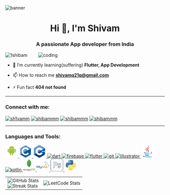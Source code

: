 ![banner](https://github.com/user-attachments/assets/860b529f-d176-4dfa-947a-3b508d45bbc5)
<h1 align="center">Hi 👋, I'm Shivam</h1>
<h3 align="center">A passionate App developer from India</h3>

<img align="right" alt="coding" width="400" src="https://imgs.search.brave.com/51eg5NNe8mX9g5nsUPSvojatQuBe85deckmpEclGwnU/rs:fit:860:0:0:0/g:ce/aHR0cHM6Ly9tZWRp/YTQuZ2lwaHkuY29t/L21lZGlhLzExa0V1/SFNRQVhYaUdRLzIw/MC5naWY_Y2lkPTc5/MGI3NjExOHpoc2V5/MzN5d3J3Zml1YzZ6/N294azZveXA3dzMx/bTBycmR6c2t2OCZl/cD12MV9naWZzX3Nl/YXJjaCZyaWQ9MjAw/LmdpZiZjdD1n.gif">

<p align="left"> <img src="https://komarev.com/ghpvc/?username=1shibam&label=Profile%20views&color=0e75b6&style=flat" alt="1shibam" /> </p>

- 🌱 I’m currently learning(suffering) **Flutter, App Development**

- 📫 How to reach me **shivamq21q@gmail.com**

- ⚡ Fun fact **404 not found**

---

<h3 align="left">Connect with me:</h3>
<p align="left">
<a href="https://linkedin.com/in/sh1vamm" target="blank"><img align="center" src="https://raw.githubusercontent.com/rahuldkjain/github-profile-readme-generator/master/src/images/icons/Social/linked-in-alt.svg" alt="sh1vamm" height="30" width="40" /></a>
<a href="https://www.leetcode.com/shibammm" target="blank"><img align="center" src="https://raw.githubusercontent.com/rahuldkjain/github-profile-readme-generator/master/src/images/icons/Social/leet-code.svg" alt="shibammm" height="30" width="40" /></a>
<a href="https://www.instagram.com/error.shibam/" target="blank"><img align="center" src="https://raw.githubusercontent.com/rahuldkjain/github-profile-readme-generator/master/src/images/icons/Social/instagram.svg" alt="shibammm" height="30" width="40" /></a>
<a href="https://x.com/shivam_error" target="blank"><img align="center" src="https://raw.githubusercontent.com/rahuldkjain/github-profile-readme-generator/master/src/images/icons/Social/twitter.svg" alt="shibammm" height="30" width="40" /></a>
</p>

---

<h3 align="left">Languages and Tools:</h3>
<p align="left"> 
<a href="https://developer.android.com" target="_blank" rel="noreferrer"> <img src="https://raw.githubusercontent.com/devicons/devicon/master/icons/android/android-original-wordmark.svg" alt="android" width="40" height="40"/> </a> 
<a href="https://www.cprogramming.com/" target="_blank" rel="noreferrer"> <img src="https://raw.githubusercontent.com/devicons/devicon/master/icons/c/c-original.svg" alt="c" width="40" height="40"/> </a> 
<a href="https://www.w3schools.com/cpp/" target="_blank" rel="noreferrer"> <img src="https://raw.githubusercontent.com/devicons/devicon/master/icons/cplusplus/cplusplus-original.svg" alt="cplusplus" width="40" height="40"/> </a> 
<a href="https://dart.dev" target="_blank" rel="noreferrer"> <img src="https://www.vectorlogo.zone/logos/dartlang/dartlang-icon.svg" alt="dart" width="40" height="40"/> </a> 
<a href="https://firebase.google.com/" target="_blank" rel="noreferrer"> <img src="https://www.vectorlogo.zone/logos/firebase/firebase-icon.svg" alt="firebase" width="40" height="40"/> </a> 
<a href="https://flutter.dev" target="_blank" rel="noreferrer"> <img src="https://www.vectorlogo.zone/logos/flutterio/flutterio-icon.svg" alt="flutter" width="40" height="40"/> </a> 
<a href="https://git-scm.com/" target="_blank" rel="noreferrer"> <img src="https://www.vectorlogo.zone/logos/git-scm/git-scm-icon.svg" alt="git" width="40" height="40"/> </a> 
<a href="https://www.adobe.com/in/products/illustrator.html" target="_blank" rel="noreferrer"> <img src="https://www.vectorlogo.zone/logos/adobe_illustrator/adobe_illustrator-icon.svg" alt="illustrator" width="40" height="40"/> </a> 
<a href="https://www.java.com" target="_blank" rel="noreferrer"> <img src="https://raw.githubusercontent.com/devicons/devicon/master/icons/java/java-original.svg" alt="java" width="40" height="40"/> </a> 
<a href="https://kotlinlang.org" target="_blank" rel="noreferrer"> <img src="https://www.vectorlogo.zone/logos/kotlinlang/kotlinlang-icon.svg" alt="kotlin" width="40" height="40"/> </a> 
<a href="https://www.mongodb.com/" target="_blank" rel="noreferrer"> <img src="https://raw.githubusercontent.com/devicons/devicon/master/icons/mongodb/mongodb-original-wordmark.svg" alt="mongodb" width="40" height="40"/> </a> 
<a href="https://www.mysql.com/" target="_blank" rel="noreferrer"> <img src="https://raw.githubusercontent.com/devicons/devicon/master/icons/mysql/mysql-original-wordmark.svg" alt="mysql" width="40" height="40"/> </a> 
<a href="https://www.photoshop.com/en" target="_blank" rel="noreferrer"> <img src="https://raw.githubusercontent.com/devicons/devicon/master/icons/photoshop/photoshop-line.svg" alt="photoshop" width="40" height="40"/> </a> 
<a href="https://www.python.org" target="_blank" rel="noreferrer"> <img src="https://raw.githubusercontent.com/devicons/devicon/master/icons/python/python-original.svg" alt="python" width="40" height="40"/> </a> 
<table align="center">
  <tr>
    <td>
      <img src="https://github-readme-stats.vercel.app/api?username=1shibam&show_icons=true&locale=en" alt="GitHub Stats" height="180px"/>
      <br>
      <img src="https://github-readme-streak-stats.herokuapp.com/?user=1shibam&" alt="Streak Stats" height="180px"/>
    </td>
    <td>
      <img src="https://leetcard.jacoblin.cool/shibammm?ext=activity" alt="LeetCode Stats" height="360px"/>
    </td>
  </tr>
</table>
